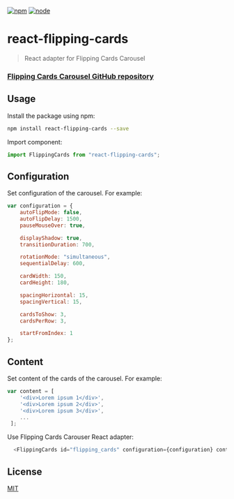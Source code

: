 [![npm][npm]][npm-url]
[![node][node]][node-url]
# react-flipping-cards

> React adapter for Flipping Cards Carousel

### [Flipping Cards Carousel GitHub repository]

## Usage

Install the package using npm:
```sh
npm install react-flipping-cards --save
```

Import component:

```javascript
import FlippingCards from "react-flipping-cards";
```

## Configuration

Set configuration of the carousel. For example:

```javascript
var configuration = {
    autoFlipMode: false,
    autoFlipDelay: 1500,
    pauseMouseOver: true,

    displayShadow: true,
    transitionDuration: 700,

    rotationMode: "simultaneous",
    sequentialDelay: 600,

    cardWidth: 150,
    cardHeight: 180,

    spacingHorizontal: 15,
    spacingVertical: 15,

    cardsToShow: 3,
    cardsPerRow: 3,

    startFromIndex: 1
};
```

## Content

Set content of the cards of the carousel. For example:

```javascript
var content = [
    '<div>Lorem ipsum 1</div>',
    '<div>Lorem ipsum 2</div>',
    '<div>Lorem ipsum 3</div>',
    ...
 ];
```

Use Flipping Cards Carouser React adapter:

```javascript
  <FlippingCards id="flipping_cards" configuration={configuration} content={content} />
```

License
----

[MIT](http://www.opensource.org/licenses/mit-license.php)

[//]: #

[Flipping Cards Carousel GitHub repository]: <https://mad48.github.io/flipping-cards/>

[npm]: https://img.shields.io/npm/v/react-flipping-cards.svg
[npm-stats]: https://img.shields.io/npm/dm/react-flipping-cards.svg
[npm-url]: https://npmjs.com/package/react-flipping-cards

[node]: https://img.shields.io/node/v/react-flipping-cards.svg
[node-url]: https://nodejs.org